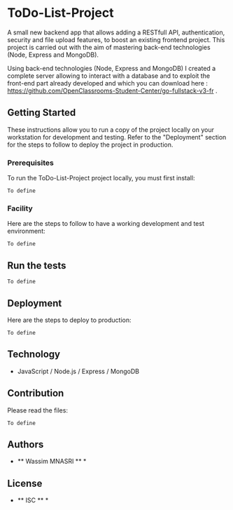 # ToDo-List-Project
A small new backend app that allows adding a RESTfull API, authentication, security and file upload features, to boost an existing frontend project. This project is carried out with the aim of mastering back-end technologies (Node, Express and MongoDB).

Using back-end technologies (Node, Express and MongoDB) I created a complete server allowing to interact with a database and to exploit the front-end part already developed and which you can download here : https://github.com/OpenClassrooms-Student-Center/go-fullstack-v3-fr .

## Getting Started

These instructions allow you to run a copy of the project locally on your workstation for development and testing. Refer to the "Deployment" section for the steps to follow to deploy the project in production.

### Prerequisites

To run the ToDo-List-Project project locally, you must first install:

```
To define
```

### Facility

Here are the steps to follow to have a working development and test environment:


```
To define
```



## Run the tests

```
To define
```


## Deployment

Here are the steps to deploy to production:

```
To define
```

## Technology

* JavaScript / Node.js / Express / MongoDB

## Contribution

Please read the files:

```
To define
```

## Authors

* ** Wassim MNASRI ** *

## License

* ** ISC ** *
